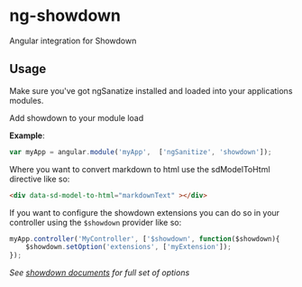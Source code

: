 ng-showdown
================

Angular integration for Showdown

## Usage

Make sure you've got ngSanatize installed and loaded into your applications modules.

Add showdown to your module load

**Example**:

``` js
var myApp = angular.module('myApp',  ['ngSanitize', 'showdown']);
```

Where you want to convert markdown to html use the sdModelToHtml directive like so:

``` html
<div data-sd-model-to-html="markdownText" ></div>
```

If you want to configure the showdown extensions you can do so in your controller using the `$showdown` provider like so:

``` js
myApp.controller('MyController', ['$showdown', function($showdown){
	$showdown.setOption('extensions', ['myExtension']);
});
```

*See [showdown documents](https://github.com/showdownjs/showdown) for full set of options*
